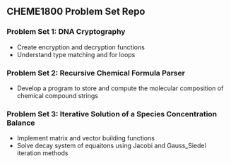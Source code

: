## CHEME1800 Problem Set Repo

### Problem Set 1: DNA Cryptography
- Create encryption and decryption functions
- Understand type matching and for loops

### Problem Set 2: Recursive Chemical Formula Parser
- Develop a program to store and compute the molecular composition of chemical compound strings

### Problem Set 3: Iterative Solution of a Species Concentration Balance
- Implement matrix and vector building functions
- Solve decay system of equaitons using Jacobi and Gauss_Siedel iteration methods